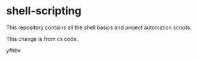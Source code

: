 # shell-scripting

This repository contains all the shell basics and project automation scripts.

This change is from cs code.

yfhbv